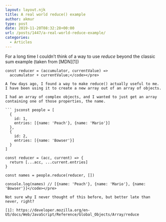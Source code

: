 ```yaml
---
layout: layout.njk
title: A real world reduce() example
author: akmur
type: post
date: 2019-11-20T08:32:28+00:00
url: /posts/1447/a-real-world-reduce-example/
categories:
  - Articles
---
```


For a long time I couldn&#8217;t think of a way to use _reduce_ beyond the classic sum example (taken from [MDN][1])

````jsconst array1 = [1, 2, 3, 4];
const reducer = (accumulator, currentValue) =>
  accumulator + currentValue;</code></pre>

A few days ago, I found a way to make reduce() actually useful to me. I have been using it to create a new array out of an array of objects.

I had an array of complex objects, and I wanted to just get an array containing one of those properties, the name.

``` jsconst people = [
  {
    id: 1,
    entries: [{name: 'Peach'}, {name: 'Mario'}]
  },
  {
    id: 2,
    entries: [{name: 'Bowser'}]
  }
]

const reducer = (acc, current) => {
  return [...acc, ...current.entries]
}

const names = people.reduce(reducer, [])

console.log(names) // [{name: 'Peach'}, {name: 'Mario'}, {name: 'Bowser'}]</code></pre>

Not sure why I never thought of this before, but better late than never, right?

[1]: https://developer.mozilla.org/en-US/docs/Web/JavaScript/Reference/Global_Objects/Array/reduce
````
